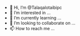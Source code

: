 - 👋 Hi, I’m @Talaqalotaibipc
- 👀 I’m interested in ...
- 🌱 I’m currently learning ...
- 💞️ I’m looking to collaborate on ...
- 📫 How to reach me ...

<!---
Talaqalotaibipc/Talaqalotaibipc is a ✨ special ✨ repository because its `README.md` (this file) appears on your GitHub profile.
You can click the Preview link to take a look at your changes.
--->
